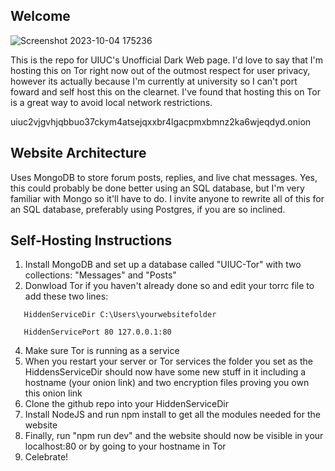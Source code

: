 ## Welcome

![Screenshot 2023-10-04 175236](https://github.com/notasquid1938/UIUC-Deep-Web-Unofficial/assets/99005612/77a845ec-2b8d-4322-9800-4fcb8685e483)

This is the repo for UIUC's Unofficial Dark Web page. I'd love to say that I'm hosting this on Tor right now out of the outmost respect for user privacy, however its actually because I'm currently at university so I can't port foward and self host this on the clearnet. I've found that hosting this on Tor is a great way to avoid local network restrictions.

uiuc2vjgvhjqbbuo37ckym4atsejqxxbr4lgacpmxbmnz2ka6wjeqdyd.onion

## Website Architecture

Uses MongoDB to store forum posts, replies, and live chat messages. Yes, this could probably be done better using an SQL database, but I'm very familiar with Mongo so it'll have to do. I invite anyone to rewrite all of this for an SQL database, preferably using Postgres, if you are so inclined.

## Self-Hosting Instructions

1. Install MongoDB and set up a database called "UIUC-Tor" with two collections: "Messages" and "Posts"
2. Donwload Tor if you haven't already done so and edit your torrc file to add these two lines:
```
   HiddenServiceDir C:\Users\yourwebsitefolder
```
```
   HiddenServicePort 80 127.0.0.1:80
```
4. Make sure Tor is running as a service 
5. When you restart your server or Tor services the folder you set as the HiddensServiceDir should now have some new stuff in it including a hostname (your onion link) and two encryption files proving you own this onion link
6. Clone the github repo into your HiddenServiceDir
7. Install NodeJS and run npm install to get all the modules needed for the website
8. Finally, run "npm run dev" and the website should now be visible in your localhost:80 or by going to your hostname in Tor
9. Celebrate!
